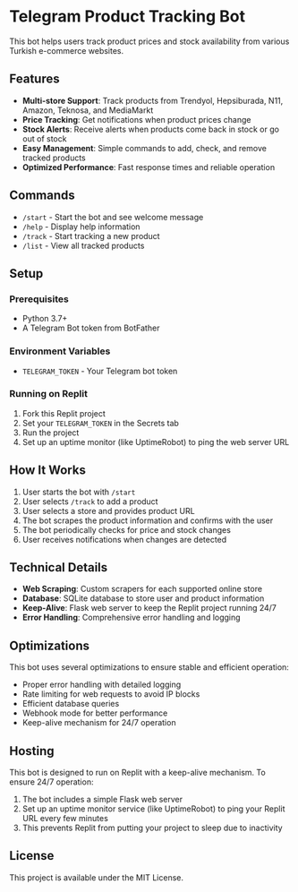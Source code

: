 # Telegram Product Tracking Bot

This bot helps users track product prices and stock availability from various Turkish e-commerce websites.

## Features

- **Multi-store Support**: Track products from Trendyol, Hepsiburada, N11, Amazon, Teknosa, and MediaMarkt
- **Price Tracking**: Get notifications when product prices change
- **Stock Alerts**: Receive alerts when products come back in stock or go out of stock
- **Easy Management**: Simple commands to add, check, and remove tracked products
- **Optimized Performance**: Fast response times and reliable operation

## Commands

- `/start` - Start the bot and see welcome message
- `/help` - Display help information
- `/track` - Start tracking a new product
- `/list` - View all tracked products

## Setup

### Prerequisites

- Python 3.7+
- A Telegram Bot token from BotFather

### Environment Variables

- `TELEGRAM_TOKEN` - Your Telegram bot token

### Running on Replit

1. Fork this Replit project
2. Set your `TELEGRAM_TOKEN` in the Secrets tab
3. Run the project
4. Set up an uptime monitor (like UptimeRobot) to ping the web server URL

## How It Works

1. User starts the bot with `/start`
2. User selects `/track` to add a product
3. User selects a store and provides product URL
4. The bot scrapes the product information and confirms with the user
5. The bot periodically checks for price and stock changes
6. User receives notifications when changes are detected

## Technical Details

- **Web Scraping**: Custom scrapers for each supported online store
- **Database**: SQLite database to store user and product information
- **Keep-Alive**: Flask web server to keep the Replit project running 24/7
- **Error Handling**: Comprehensive error handling and logging

## Optimizations

This bot uses several optimizations to ensure stable and efficient operation:

- Proper error handling with detailed logging
- Rate limiting for web requests to avoid IP blocks
- Efficient database queries
- Webhook mode for better performance
- Keep-alive mechanism for 24/7 operation

## Hosting

This bot is designed to run on Replit with a keep-alive mechanism. To ensure 24/7 operation:

1. The bot includes a simple Flask web server
2. Set up an uptime monitor service (like UptimeRobot) to ping your Replit URL every few minutes
3. This prevents Replit from putting your project to sleep due to inactivity

## License

This project is available under the MIT License.
